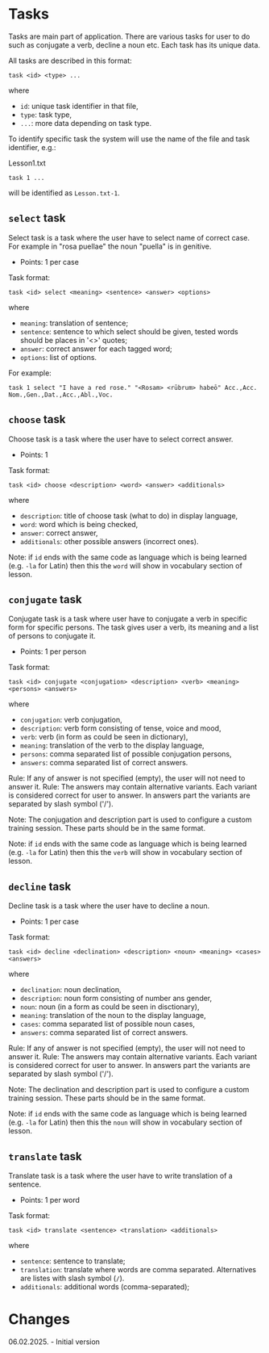 # Tasks

Tasks are main part of application. There are various tasks for user to do
such as conjugate a verb, decline a noun etc. Each task has its unique data.

All tasks are described in this format:
```
task <id> <type> ...
```
where
 - `id`: unique task identifier in that file,
 - `type`: task type,
 - `...`: more data depending on task type.

To identify specific task the system will use the name of the file and task identifier, e.g.:

Lesson1.txt
```
task 1 ...
```
will be identified as `Lesson.txt-1`.

## `select` task

Select task is a task where the user have to select name of correct case. For
example in "rosa puellae" the noun "puella" is in genitive.

 - Points: 1 per case

Task format:
```
task <id> select <meaning> <sentence> <answer> <options>
```
where
 - `meaning`: translation of sentence;
 - `sentence`: sentence to which select should be given, tested words should be
        places in '<>' quotes;
 - `answer`: correct answer for each tagged word;
 - `options`: list of options.

For example:
```
task 1 select "I have a red rose." "<Rosam> <rūbrum> habeō" Acc.,Acc. Nom.,Gen.,Dat.,Acc.,Abl.,Voc.
```

## `choose` task

Choose task is a task where the user have to select correct answer.

 - Points: 1

Task format:
```
task <id> choose <description> <word> <answer> <additionals>
```
where
 - `description`: title of choose task (what to do) in display language,
 - `word`: word which is being checked,
 - `answer`: correct answer,
 - `additionals`: other possible answers (incorrect ones).

Note: if `id` ends with the same code as language which is being learned
(e.g. `-la` for Latin) then this the `word` will show in vocabulary section of
lesson.

## `conjugate` task

Conjugate task is a task where user have to conjugate a verb in specific form
for specific persons. The task gives user a verb, its meaning and a list of
persons to conjugate it.

 - Points: 1 per person

Task format:
```
task <id> conjugate <conjugation> <description> <verb> <meaning> <persons> <answers>
```
where
 - `conjugation`: verb conjugation,
 - `description`: verb form consisting of tense, voice and mood,
 - `verb`: verb (in form as could be seen in dictionary),
 - `meaning`: translation of the verb to the display language,
 - `persons`: comma separated list of possible conjugation persons,
 - `answers`: comma separated list of correct answers.

Rule: If any of answer is not specified (empty), the user will not need to
answer it.
Rule: The answers may contain alternative variants. Each variant is considered
correct for user to answer. In answers part the variants are separated by slash
symbol ('/').

Note: The conjugation and description part is used to configure a custom
training session. These parts should be in the same format.

Note: if `id` ends with the same code as language which is being learned
(e.g. `-la` for Latin) then this the `verb` will show in vocabulary section of
lesson.

## `decline` task

Decline task is a task where the user have to decline a noun.

 - Points: 1 per case

Task format:
```
task <id> decline <declination> <description> <noun> <meaning> <cases> <answers>
```
where
 - `declination`: noun declination,
 - `description`: noun form consisting of number ans gender,
 - `noun`: noun (in a form as could be seen in disctionary),
 - `meaning`: translation of the noun to the display language,
 - `cases`: comma separated list of possible noun cases,
 - `answers`: comma separated list of correct answers.

Rule: If any of answer is not specified (empty), the user will not need to
answer it.
Rule: The answers may contain alternative variants. Each variant is considered
correct for user to answer. In answers part the variants are separated by slash
symbol ('/').

Note: The declination and description part is used to configure a custom
training session. These parts should be in the same format.

Note: if `id` ends with the same code as language which is being learned
(e.g. `-la` for Latin) then this the `noun` will show in vocabulary section of
lesson.

## `translate` task

Translate task is a task where the user have to write translation of a sentence.

- Points: 1 per word

Task format:
```
task <id> translate <sentence> <translation> <additionals>
```
where
 - `sentence`: sentence to translate;
 - `translation`: translate where words are comma separated. Alternatives are
       listes with slash symbol (`/`).
 - `additionals`: additional words (comma-separated);

# Changes

06.02.2025. - Initial version
